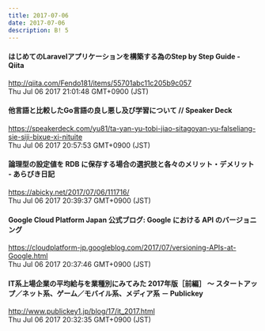 ```yaml
---
title: 2017-07-06
date: 2017-07-06
description: B! 5
---
```


#### はじめてのLaravelアプリケーションを構築する為のStep by Step Guide - Qiita
http://qiita.com/Fendo181/items/55701abc11c205b9c057<br>
Thu Jul 06 2017 21:01:48 GMT+0900 (JST)<br>


#### 他言語と比較したGo言語の良し悪し及び学習について // Speaker Deck
https://speakerdeck.com/yu81/ta-yan-yu-tobi-jiao-sitagoyan-yu-falseliang-sie-siji-bixue-xi-nituite<br>
Thu Jul 06 2017 20:57:53 GMT+0900 (JST)<br>


#### 論理型の設定値を RDB に保存する場合の選択肢と各々のメリット・デメリット - あらびき日記
https://abicky.net/2017/07/06/111716/<br>
Thu Jul 06 2017 20:39:37 GMT+0900 (JST)<br>


#### Google Cloud Platform Japan 公式ブログ: Google における API のバージョニング
https://cloudplatform-jp.googleblog.com/2017/07/versioning-APIs-at-Google.html<br>
Thu Jul 06 2017 20:37:46 GMT+0900 (JST)<br>


#### IT系上場企業の平均給与を業種別にみてみた 2017年版［前編］ ～ スタートアップ／ネット系、ゲーム／モバイル系、メディア系 － Publickey
http://www.publickey1.jp/blog/17/it_2017.html<br>
Thu Jul 06 2017 20:32:35 GMT+0900 (JST)<br>


